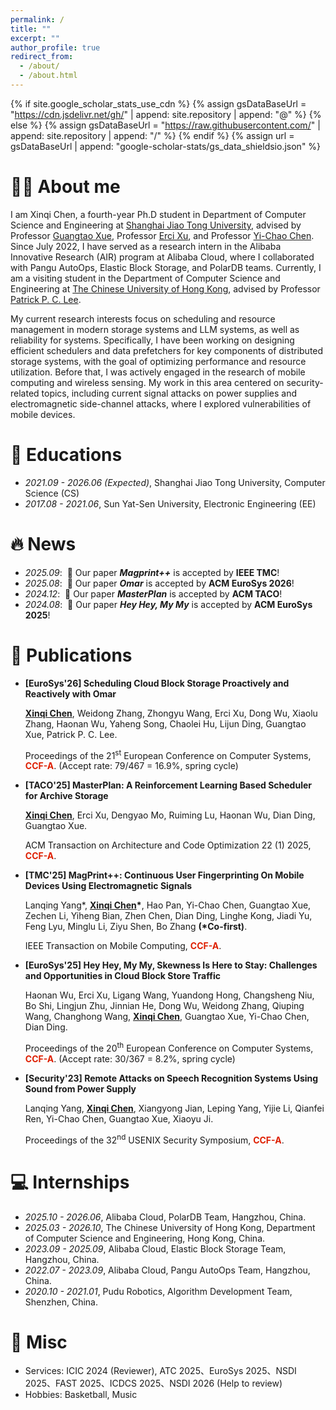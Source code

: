 ```yaml
---
permalink: /
title: ""
excerpt: ""
author_profile: true
redirect_from: 
  - /about/
  - /about.html
---
```


{% if site.google_scholar_stats_use_cdn %}
{% assign gsDataBaseUrl = "https://cdn.jsdelivr.net/gh/" | append: site.repository | append: "@" %}
{% else %}
{% assign gsDataBaseUrl = "https://raw.githubusercontent.com/" | append: site.repository | append: "/" %}
{% endif %}
{% assign url = gsDataBaseUrl | append: "google-scholar-stats/gs_data_shieldsio.json" %}

<span class='anchor' id='about-me'></span>

# 👨‍💻 About me

I am Xinqi Chen, a fourth-year Ph.D student in Department of Computer Science and Engineering at [Shanghai Jiao Tong University](https://en.sjtu.edu.cn/), advised by Professor [Guangtao Xue](https://scholar.google.com/citations?user=vTC9TSQAAAAJ&hl=zh-CN&oi=ao), Professor [Erci Xu](https://scholar.google.com/citations?user=7Yc6A1QAAAAJ&hl=zh-CN&oi=ao), and Professor [Yi-Chao Chen](https://scholar.google.com/citations?user=LdNIR90AAAAJ). Since July 2022, I have served as a research intern in the Alibaba Innovative Research (AIR) program at Alibaba Cloud, where I collaborated with Pangu AutoOps, Elastic Block Storage, and PolarDB teams. Currently, I am a visiting student in the Department of Computer Science and Engineering at [The Chinese University of Hong Kong](https://www.cuhk.edu.hk/english/index.html), advised by Professor [Patrick P. C. Lee](https://scholar.google.com.hk/citations?user=gyRtVVEAAAAJ&hl=zh-CN&oi=ao).

My current research interests focus on scheduling and resource management in modern storage systems and LLM systems, as well as reliability for systems. Specifically, I have been working on designing efficient schedulers and data prefetchers for key components of distributed storage systems, with the goal of optimizing performance and resource utilization. Before that, I was actively engaged in the research of mobile computing and wireless sensing. My work in this area centered on security-related topics, including current signal attacks on power supplies and electromagnetic side-channel attacks, where I explored vulnerabilities of mobile devices.
<!-- Find my CV [here](cv/resume.pdf). -->

# 📖 Educations

- *2021.09 - 2026.06 (Expected)*, Shanghai Jiao Tong University, Computer Science (CS)
- *2017.08 - 2021.06*, Sun Yat-Sen University, Electronic Engineering (EE)

# 🔥 News

- *2025.09*: &nbsp;🎉 Our paper ***Magprint++*** is accepted by **IEEE TMC**!
- *2025.08*: &nbsp;🎉 Our paper ***Omar*** is accepted by **ACM EuroSys 2026**!
- *2024.12*: &nbsp;🎉 Our paper ***MasterPlan*** is accepted by **ACM TACO**!
- *2024.08*: &nbsp;🎉 Our paper ***Hey Hey, My My*** is accepted by **ACM EuroSys 2025**!

# 📝 Publications

<!-- <div class='paper-box'><div class='paper-box-image'><div><div class="badge">CVPR 2016</div><img src='images/500x300.png' alt="sym" width="100%"></div></div>
<div class='paper-box-text' markdown="1">

[Deep Residual Learning for Image Recognition](https://openaccess.thecvf.com/content_cvpr_2016/papers/He_Deep_Residual_Learning_CVPR_2016_paper.pdf)

**Kaiming He**, Xiangyu Zhang, Shaoqing Ren, Jian Sun

[**Project**](https://scholar.google.com/citations?view_op=view_citation&hl=zh-CN&user=DhtAFkwAAAAJ&citation_for_view=DhtAFkwAAAAJ:ALROH1vI_8AC) <strong><span class='show_paper_citations' data='DhtAFkwAAAAJ:ALROH1vI_8AC'></span></strong>
- Lorem ipsum dolor sit amet, consectetur adipiscing elit. Vivamus ornare aliquet ipsum, ac tempus justo dapibus sit amet. 
</div>
</div> -->

- <span style="font-weight: bold;">[EuroSys'26] Scheduling Cloud Block Storage Proactively and Reactively with Omar</span>

    **<u>Xinqi Chen</u>**, Weidong Zhang, Zhongyu Wang, Erci Xu, Dong Wu, Xiaolu Zhang, Haonan Wu, Yaheng Song, Chaolei Hu, Lijun Ding, Guangtao Xue, Patrick P. C. Lee.

    Proceedings of the 21<sup>st</sup> European Conference on Computer Systems, <span style="color: #de1f00; font-weight: bold;">CCF-A</span>. (Accept rate: 79/467 = 16.9%, spring cycle)

- <span style="font-weight: bold;">[TACO'25] MasterPlan: A Reinforcement Learning Based Scheduler for Archive Storage</span>
  
    **<u>Xinqi Chen</u>**, Erci Xu, Dengyao Mo, Ruiming Lu, Haonan Wu, Dian Ding, Guangtao Xue.

    ACM Transaction on Architecture and Code Optimization 22 (1) 2025, <span style="color: #de1f00; font-weight: bold;">CCF-A</span>.

- <span style="font-weight: bold;">[TMC'25] MagPrint++: Continuous User Fingerprinting On Mobile Devices Using Electromagnetic Signals</span>

    Lanqing Yang\*, **<u>Xinqi Chen</u>\***, Hao Pan, Yi-Chao Chen, Guangtao Xue, Zechen Li, Yiheng Bian, Zhen Chen, Dian Ding, Linghe Kong, Jiadi Yu, Feng Lyu, Minglu Li, Ziyu Shen, Bo Zhang **(\*Co-first)**.

    IEEE Transaction on Mobile Computing, <span style="color: #de1f00; font-weight: bold;">CCF-A</span>.

- <span style="font-weight: bold;">[EuroSys'25] Hey Hey, My My, Skewness Is Here to Stay: Challenges and Opportunities in Cloud Block Store Traffic</span>

    Haonan Wu, Erci Xu, Ligang Wang, Yuandong Hong, Changsheng Niu, Bo Shi, Lingjun Zhu, Jinnian He, Dong Wu, Weidong Zhang, Qiuping Wang, Changhong Wang, **<u>Xinqi Chen</u>**, Guangtao Xue, Yi-Chao Chen, Dian Ding.

    Proceedings of the 20<sup>th</sup> European Conference on Computer Systems, <span style="color: #de1f00; font-weight: bold;">CCF-A</span>. (Accept rate: 30/367 = 8.2%, spring cycle)

- <span style="font-weight: bold;">[Security'23] Remote Attacks on Speech Recognition Systems Using Sound from Power Supply</span>

    Lanqing Yang, **<u>Xinqi Chen</u>**, Xiangyong Jian, Leping Yang, Yijie Li, Qianfei Ren, Yi-Chao Chen, Guangtao Xue, Xiaoyu Ji.

    Proceedings of the 32<sup>nd</sup> USENIX Security Symposium, <span style="color: #de1f00; font-weight: bold;">CCF-A</span>.

<!-- # 🎖 Honors and Awards
- *2021.10* Lorem ipsum dolor sit amet, consectetur adipiscing elit. Vivamus ornare aliquet ipsum, ac tempus justo dapibus sit amet. 
- *2021.09* Lorem ipsum dolor sit amet, consectetur adipiscing elit. Vivamus ornare aliquet ipsum, ac tempus justo dapibus sit amet.  -->

<!-- # 💬 Invited Talks
- *2021.06*, Lorem ipsum dolor sit amet, consectetur adipiscing elit. Vivamus ornare aliquet ipsum, ac tempus justo dapibus sit amet. 
- *2021.03*, Lorem ipsum dolor sit amet, consectetur adipiscing elit. Vivamus ornare aliquet ipsum, ac tempus justo dapibus sit amet.  \| [\[video\]](https://github.com/) -->

# 💻 Internships

- *2025.10 - 2026.06*, Alibaba Cloud, PolarDB Team, Hangzhou, China.
- *2025.03 - 2026.10*, The Chinese University of Hong Kong, Department of Computer Science and Engineering, Hong Kong, China.
- *2023.09 - 2025.09*, Alibaba Cloud, Elastic Block Storage Team, Hangzhou, China.
- *2022.07 - 2023.09*, Alibaba Cloud, Pangu AutoOps Team, Hangzhou, China.
- *2020.10 - 2021.01*, Pudu Robotics, Algorithm Development Team, Shenzhen, China.

# 👻 Misc

- Services: ICIC 2024 (Reviewer), ATC 2025、EuroSys 2025、NSDI 2025、FAST 2025、ICDCS 2025、NSDI 2026 (Help to review)
- Hobbies: Basketball, Music

